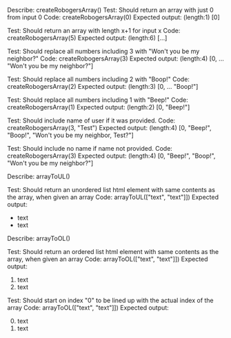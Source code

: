 Describe: createRobogersArray()
  Test: Should return an array with just 0 from input 0
  Code: createRobogersArray(0)
  Expected output: (length:1) [0]

  Test: Should return an array with length x+1 for input x
  Code: createRobogersArray(5)
  Expected output: (length:6) [...]

  Test: Should replace all numbers including 3 with "Won't you be my neighbor?"
  Code: createRobogersArray(3)
  Expected output: (length:4) [0, ... "Won't you be my neighbor?"]

  Test: Should replace all numbers including 2 with "Boop!"
  Code: createRobogersArray(2)
  Expected output: (length:3) [0, ... "Boop!"]

  Test: Should replace all numbers including 1 with "Beep!"
  Code: createRobogersArray(1)
  Expected output: (length:2) [0, "Beep!"]

  Test: Should include name of user if it was provided.
  Code: createRobogersArray(3, "Test")
  Expected output: (length:4) [0, "Beep!", "Boop!", "Won't you be my neighbor, Test?"]

  Test: Should include no name if name not provided.
  Code: createRobogersArray(3)
  Expected output: (length:4) [0, "Beep!", "Boop!", "Won't you be my neighbor?"]

Describe: arrayToUL()

  Test: Should return an unordered list html element with same contents as the array, when given an array
  Code: arrayToUL(["text", "text"]])
  Expected output: 
    <ul>
      <li>text</li>
      <li>text</li>
    </ul>

Describe: arrayToOL()

  Test: Should return an ordered list html element with same contents as the array, when given an array
  Code: arrayToOL(["text", "text"]])
  Expected output: 
    <ol>
      <li>text</li>
      <li>text</li>
    </ol>

  Test: Should start on index "0" to be lined up with the actual index of the array
  Code: arrayToOL(["text", "text"]])
  Expected output: 
  <ol>
      <li value = "0">text</li>
      <li value = "1">text</li>
  </ol>


